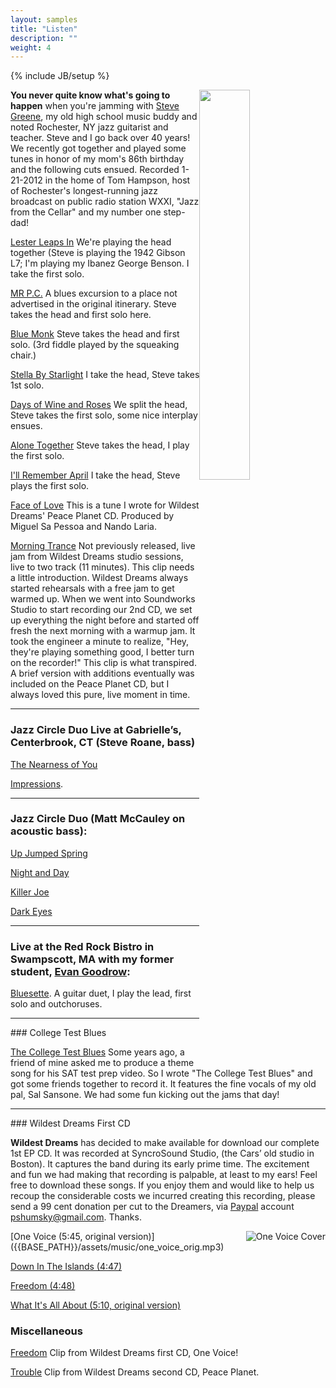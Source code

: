 ```yaml
---
layout: samples
title: "Listen"
description: ""
weight: 4
---
```

{% include JB/setup %}

<div class="side-image">
	<img src="{{ BASE_PATH }}/assets/images/steve-and-paul.jpg" width="40%" height="40%" style="float:right; "></img>
</div>

__You never quite know what's going to happen__ when you're jamming with [Steve Greene](http://www.stevegreene.com/), my old high school music buddy and noted Rochester, NY jazz guitarist and teacher. Steve and I go back over 40 years! We recently got together and played some tunes in honor of my mom's 86th birthday and the following cuts ensued. Recorded 1-21-2012 in the home of Tom Hampson, host of Rochester's longest-running jazz broadcast on public radio station WXXI, "Jazz from the Cellar" and my number one step-dad!


[Lester Leaps In]({{BASE_PATH}}/assets/music/Lester%20Leaps%20In.mp3) We're playing the head together (Steve is playing the 1942 Gibson L7; I'm playing my Ibanez George Benson. I take the first solo.

[MR P.C.]({{BASE_PATH}}/assets/music/MR%20P.C.mp3) A blues excursion to a place not advertised in the original itinerary. Steve takes the head and first solo here.

[Blue Monk]({{BASE_PATH}}/assets/music/Blue%20Monk.mp3) Steve takes the head and first solo. (3rd fiddle played by the squeaking chair.)

[Stella By Starlight]({{BASE_PATH}}/assets/music/Stella%20By%20Starlight.mp3) I take the head, Steve takes 1st solo.

[Days of Wine and Roses]({{BASE_PATH}}/assets/music/Days%20of%20Wine%20and%20Roses.mp3) We split the head, Steve takes the first solo, some nice interplay ensues. 

[Alone Together]({{BASE_PATH}}/assets/music/Alone%20Together.mp3) Steve takes the head, I play the first solo.

[I'll Remember April]({{BASE_PATH}}/assets/music/I'll%20Remember%20April.mp3) I take the head, Steve plays the first solo.


[Face of Love]({{BASE_PATH}}/assets/music/faceoflove.mp3) This is a tune I wrote for Wildest Dreams' Peace Planet CD. Produced by Miguel Sa Pessoa and Nando Laria.

[Morning Trance]({{BASE_PATH}}/assets/music/morning_trance.mp3) 
Not previously released, live jam from Wildest Dreams studio sessions, live to two track (11 minutes). This clip needs a little introduction. Wildest Dreams always started rehearsals with a free jam to get warmed up. When we went into Soundworks Studio to start recording our 2nd CD, we set up everything the night before and started off fresh the next morning with a warmup jam. It took the engineer a minute to realize, "Hey, they're playing something good, I better turn on the recorder!" This clip is what transpired. A brief version with additions eventually was included on the Peace Planet CD, but I always loved this pure, live moment in time.


<hr/>

### Jazz Circle Duo Live at Gabrielle’s, Centerbrook, CT (Steve Roane, bass)


[The Nearness of You]({{BASE_PATH}}/assets/music/The%20Nearness%20of%20You.mp3)

[Impressions]({{BASE_PATH}}/assets/music/Impressions.mp3).

<hr/>

### Jazz Circle Duo (Matt McCauley on acoustic bass):

[Up Jumped Spring]({{BASE_PATH}}/assets/music/Up%20Jumped%20Spring.mp3) 

[Night and Day]({{BASE_PATH}}/assets/music/Night%20And%20Day.mp3)

[Killer Joe]({{BASE_PATH}}/assets/music/Killer%20Joe.mp3)

[Dark Eyes]({{BASE_PATH}}/assets/music/Dark%20Eyes.mp3)

<hr/>


### Live at the Red Rock Bistro in Swampscott, MA with my former student, [Evan Goodrow](http://www.EvanGoodrow.com): 

[Bluesette]({{BASE_PATH}}/assets/music/bluesette.mp3). A guitar duet, I play the lead, first solo and outchoruses.

<hr/>
### College Test Blues 

[The College Test Blues]({{BASE_PATH}}/assets/music/college_test_blues.mp3) Some years ago, a friend of mine asked me to produce a theme song for his SAT test prep video. So I wrote "The College Test Blues" and got some friends together to record it. It features the fine vocals of my old pal, Sal Sansone. We had some fun kicking out the jams that day!

<hr/>
### Wildest Dreams First CD

**Wildest Dreams** has decided to make available for download our complete 1st EP CD. It was recorded at SyncroSound Studio, (the Cars’ old studio in Boston). It captures the band during its early prime time. The excitement and fun we had making that recording is palpable, at least to my ears! Feel free to download these songs. If you enjoy them and would like to help us recoup the considerable costs we incurred creating this recording, please send a 99 cent donation per cut to the Dreamers, via [Paypal](http://www.paypal.com) account pshumsky@gmail.com. Thanks.

<img src="{{BASE_PATH}}/assets/images/one_voice_cover.gif" style="float:right" alt="One Voice Cover"/>
[One Voice  (5:45, original version)]({{BASE_PATH}}/assets/music/one_voice_orig.mp3)

[Down In The Islands (4:47)]({{BASE_PATH}}/assets/music/down_in_the_islands.mp3)

[Freedom (4:48)]({{BASE_PATH}}/assets/music/freedom_orig.mp3)

[What It's All About (5:10, original version)]({{BASE_PATH}}/assets/music/what_it's_all_about.mp3)


### Miscellaneous
[Freedom]({{BASE_PATH}}/assets/music/freedomclip.mp3) Clip from Wildest Dreams first CD, One Voice!

[Trouble]({{BASE_PATH}}/assets/music/trouble.mp3) Clip from Wildest Dreams second CD, Peace Planet.

